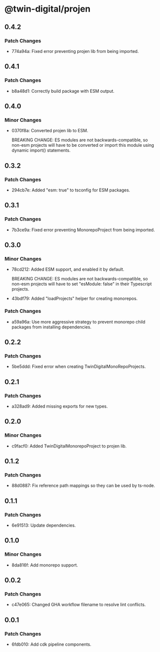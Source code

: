 # @twin-digital/projen

## 0.4.2

### Patch Changes

- 774a94a: Fixed error preventing projen lib from being imported.

## 0.4.1

### Patch Changes

- b8a48d1: Correctly build package with ESM output.

## 0.4.0

### Minor Changes

- 0370f8a: Converted projen lib to ESM.

  BREAKING CHANGE: ES modules are not backwards-compatible, so non-esm projects will have to be converted or import this module using dynamic import() statements.

## 0.3.2

### Patch Changes

- 294cb7e: Added "esm: true" to tsconfig for ESM packages.

## 0.3.1

### Patch Changes

- 7b3ce9a: Fixed error preventing MonorepoProject from being imported.

## 0.3.0

### Minor Changes

- 78cd212: Added ESM support, and enabled it by default.

  BREAKING CHANGE: ES modules are not backwards-compatible, so non-esm projects will have to set "esModule: false" in their Typescript projects.

- 43bdf79: Added "loadProjects" helper for creating monorepos.

### Patch Changes

- a59a96a: Use more aggressive strategy to prevent monorepo child packages from installing dependencies.

## 0.2.2

### Patch Changes

- 5be5ddd: Fixed error when creating TwinDigitalMonoRepoProjects.

## 0.2.1

### Patch Changes

- a328ad9: Added missing exports for new types.

## 0.2.0

### Minor Changes

- c9facf0: Added TwinDigitalMonorepoProject to projen lib.

## 0.1.2

### Patch Changes

- 88d0887: Fix reference path mappings so they can be used by ts-node.

## 0.1.1

### Patch Changes

- 6e91513: Update dependencies.

## 0.1.0

### Minor Changes

- 8da816f: Add monorepo support.

## 0.0.2

### Patch Changes

- c47e065: Changed GHA workflow filename to resolve lint conflicts.

## 0.0.1

### Patch Changes

- 6fdb010: Add cdk pipeline components.
